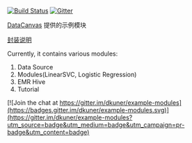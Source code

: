 [![Build Status](https://travis-ci.org/dkuner/example-modules.svg?branch=master)](https://travis-ci.org/dkuner/example-modules)
[![Gitter](https://badges.gitter.im/dkuner/example-modules.svg)](https://gitter.im/dkuner/example-modules?utm_source=badge&utm_medium=badge&utm_campaign=pr-badge)

[DataCanvas](http://zetyun.com/) 提供的示例模块

[封装说明](http://screwjack.readthedocs.io/en/latest/quickstart-basic.html)

Currently, it contains various modules:

1. Data Source
2. Modules(LinearSVC, Logistic Regression)
3. EMR Hive
4. Tutorial


[![Join the chat at https://gitter.im/dkuner/example-modules](https://badges.gitter.im/dkuner/example-modules.svg)](https://gitter.im/dkuner/example-modules?utm_source=badge&utm_medium=badge&utm_campaign=pr-badge&utm_content=badge)